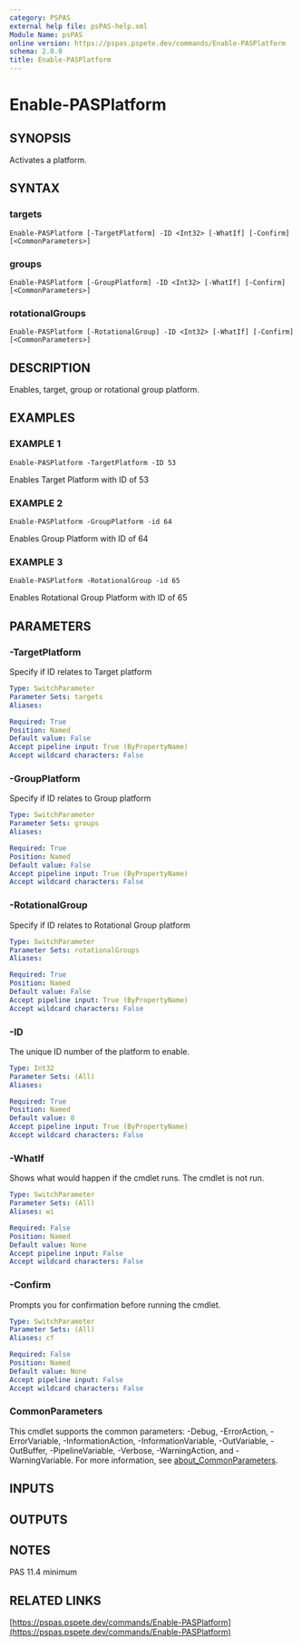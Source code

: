 ```yaml
---
category: PSPAS
external help file: psPAS-help.xml
Module Name: psPAS
online version: https://pspas.pspete.dev/commands/Enable-PASPlatform
schema: 2.0.0
title: Enable-PASPlatform
---
```


# Enable-PASPlatform

## SYNOPSIS
Activates a platform.

## SYNTAX

### targets
```
Enable-PASPlatform [-TargetPlatform] -ID <Int32> [-WhatIf] [-Confirm] [<CommonParameters>]
```

### groups
```
Enable-PASPlatform [-GroupPlatform] -ID <Int32> [-WhatIf] [-Confirm] [<CommonParameters>]
```

### rotationalGroups
```
Enable-PASPlatform [-RotationalGroup] -ID <Int32> [-WhatIf] [-Confirm] [<CommonParameters>]
```

## DESCRIPTION
Enables, target, group or rotational group platform.

## EXAMPLES

### EXAMPLE 1
```
Enable-PASPlatform -TargetPlatform -ID 53
```

Enables Target Platform with ID of 53

### EXAMPLE 2
```
Enable-PASPlatform -GroupPlatform -id 64
```

Enables Group Platform with ID of 64

### EXAMPLE 3
```
Enable-PASPlatform -RotationalGroup -id 65
```

Enables Rotational Group Platform with ID of 65

## PARAMETERS

### -TargetPlatform
Specify if ID relates to Target platform

```yaml
Type: SwitchParameter
Parameter Sets: targets
Aliases:

Required: True
Position: Named
Default value: False
Accept pipeline input: True (ByPropertyName)
Accept wildcard characters: False
```

### -GroupPlatform
Specify if ID relates to Group platform

```yaml
Type: SwitchParameter
Parameter Sets: groups
Aliases:

Required: True
Position: Named
Default value: False
Accept pipeline input: True (ByPropertyName)
Accept wildcard characters: False
```

### -RotationalGroup
Specify if ID relates to Rotational Group platform

```yaml
Type: SwitchParameter
Parameter Sets: rotationalGroups
Aliases:

Required: True
Position: Named
Default value: False
Accept pipeline input: True (ByPropertyName)
Accept wildcard characters: False
```

### -ID
The unique ID number of the platform to enable.

```yaml
Type: Int32
Parameter Sets: (All)
Aliases:

Required: True
Position: Named
Default value: 0
Accept pipeline input: True (ByPropertyName)
Accept wildcard characters: False
```

### -WhatIf
Shows what would happen if the cmdlet runs.
The cmdlet is not run.

```yaml
Type: SwitchParameter
Parameter Sets: (All)
Aliases: wi

Required: False
Position: Named
Default value: None
Accept pipeline input: False
Accept wildcard characters: False
```

### -Confirm
Prompts you for confirmation before running the cmdlet.

```yaml
Type: SwitchParameter
Parameter Sets: (All)
Aliases: cf

Required: False
Position: Named
Default value: None
Accept pipeline input: False
Accept wildcard characters: False
```

### CommonParameters
This cmdlet supports the common parameters: -Debug, -ErrorAction, -ErrorVariable, -InformationAction, -InformationVariable, -OutVariable, -OutBuffer, -PipelineVariable, -Verbose, -WarningAction, and -WarningVariable. For more information, see [about_CommonParameters](http://go.microsoft.com/fwlink/?LinkID=113216).

## INPUTS

## OUTPUTS

## NOTES
PAS 11.4 minimum

## RELATED LINKS

[https://pspas.pspete.dev/commands/Enable-PASPlatform](https://pspas.pspete.dev/commands/Enable-PASPlatform)

